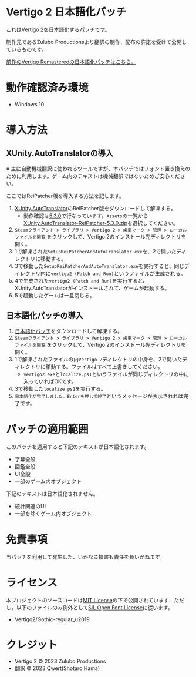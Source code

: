 # Vertigo 2 日本語化パッチ

これは[Vertigo 2](https://store.steampowered.com/app/843390/Vertigo_2/)を日本語化するパッチです。

制作元であるZulubo Productionsより翻訳の制作、配布の許諾を受けて公開しているものです。

[前作のVertigo Remasteredの日本語化パッチはこちら。](https://github.com/izayoi256/vertigo-remastered-ja)

# 動作確認済み環境

- Windows 10

# 導入方法

## XUnity.AutoTranslatorの導入

※ 主に自動機械翻訳に使われるツールですが、本パッチではフォント置き換えのために利用します。ゲーム内のテキストは機械翻訳ではないためご安心ください。

ここではReiPatcher版を導入する方法を記します。

1. [XUnity.AutoTranslator](https://github.com/bbepis/XUnity.AutoTranslator/releases)のReiPatcher版をダウンロードして解凍する。
    - 動作確認は[5.3.0](https://github.com/bbepis/XUnity.AutoTranslator/releases/tag/v5.3.0)で行なっています。`Assets`の一覧から[XUnity.AutoTranslator-ReiPatcher-5.3.0.zip](https://github.com/bbepis/XUnity.AutoTranslator/releases/download/v5.3.0/XUnity.AutoTranslator-ReiPatcher-5.3.0.zip)を選択してください。
2. `Steamクライアント > ライブラリ > Vertigo 2 > 歯車マーク > 管理 > ローカルファイルを閲覧` をクリックして、Vertigo 2のインストール先ディレクトリを開く。
3. 1で解凍された`SetupReiPatcherAndAutoTranslator.exe`を、2で開いたディレクトリに移動する。
4. 3で移動した`SetupReiPatcherAndAutoTranslator.exe`を実行すると、同じディレクトリ内に`vertigo2 (Patch and Run)`というファイルが生成される。
5. 4で生成された`vertigo2 (Patch and Run)`を実行すると、XUnity.AutoTranslatorがインストールされて、ゲームが起動する。
6. 5で起動したゲームは一旦閉じる。

## 日本語化パッチの導入

1. [日本語化パッチ](https://github.com/izayoi256/vertigo-2-ja/archive/refs/heads/master.zip)をダウンロードして解凍する。
2. `Steamクライアント > ライブラリ > Vertigo 2 > 歯車マーク > 管理 > ローカルファイルを閲覧` をクリックして、Vertigo 2のインストール先ディレクトリを開く。
3. 1で解凍されたファイルの内`Vertigo 2`ディレクトリの中身を、2で開いたディレクトリに移動する。ファイルはすべて上書きしてください。
   - `vertigo2.exe`と`localize.ps1`というファイルが同じディレクトリの中に入っていればOKです。
4. 3で移動した`localize.ps1`を実行する。 
5. `日本語化が完了しました。Enterを押して終了`というメッセージが表示されれば完了です。

# パッチの適用範囲

このパッチを適用すると下記のテキストが日本語化されます。

- 字幕全般
- 図鑑全般
- UI全般
- 一部のゲーム内オブジェクト

下記のテキストは日本語化されません。

- 統計関連のUI
- 一部を除くゲーム内オブジェクト

# 免責事項

当パッチを利用して発生した、いかなる損害も責任を負いかねます。

# ライセンス

本プロジェクトのソースコードは[MIT License](./LICENSE.txt)の下で公開されています．ただし，以下のファイルのみ例外として[SIL Open Font License](./OFL.txt)に従います。

- Vertigo2/Gothic-regular_u2019

# クレジット

- Vertigo 2 © 2023 Zulubo Productions 
- 翻訳 © 2023 Qwert(Shotaro Hama)
